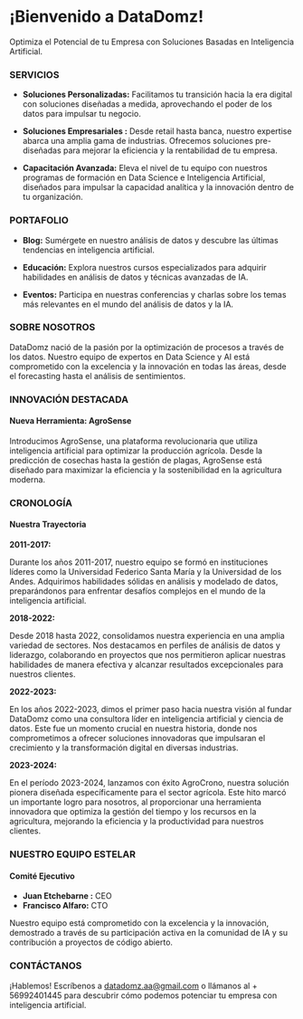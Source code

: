 # ¡Bienvenido a DataDomz!

Optimiza el Potencial de tu Empresa con Soluciones Basadas en Inteligencia Artificial.

### SERVICIOS

- **Soluciones Personalizadas:** Facilitamos tu transición hacia la era digital con soluciones diseñadas a medida, aprovechando el poder de los datos para impulsar tu negocio.

- **Soluciones Empresariales :** Desde retail hasta banca, nuestro expertise abarca una amplia gama de industrias. Ofrecemos soluciones pre-diseñadas para mejorar la eficiencia y la rentabilidad de tu empresa.

- **Capacitación Avanzada:** Eleva el nivel de tu equipo con nuestros programas de formación en Data Science e Inteligencia Artificial, diseñados para impulsar la capacidad analítica y la innovación dentro de tu organización.

### PORTAFOLIO

- **Blog:** Sumérgete en nuestro análisis de datos y descubre las últimas tendencias en inteligencia artificial.

- **Educación:** Explora nuestros cursos especializados para adquirir habilidades en análisis de datos y técnicas avanzadas de IA.

- **Eventos:** Participa en nuestras conferencias y charlas sobre los temas más relevantes en el mundo del análisis de datos y la IA.

### SOBRE NOSOTROS

DataDomz nació de la pasión por la optimización de procesos a través de los datos. Nuestro equipo de expertos en Data Science y AI está comprometido con la excelencia y la innovación en todas las áreas, desde el forecasting hasta el análisis de sentimientos.

### INNOVACIÓN DESTACADA

#### Nueva Herramienta: AgroSense

Introducimos AgroSense, una plataforma revolucionaria que utiliza inteligencia artificial para optimizar la producción agrícola. Desde la predicción de cosechas hasta la gestión de plagas, AgroSense está diseñado para maximizar la eficiencia y la sostenibilidad en la agricultura moderna.

### CRONOLOGÍA

#### Nuestra Trayectoria

**2011-2017:** 

Durante los años 2011-2017, nuestro equipo se formó en instituciones líderes como la Universidad Federico Santa María y
la Universidad de los Andes. Adquirimos habilidades sólidas en análisis y modelado de datos, preparándonos para enfrentar 
desafíos complejos en el mundo de la inteligencia artificial.

**2018-2022:** 

Desde 2018 hasta 2022, consolidamos nuestra experiencia en una amplia variedad de sectores.
Nos destacamos en perfiles de análisis de datos y liderazgo, colaborando en proyectos que nos permitieron aplicar nuestras habilidades 
de manera efectiva y alcanzar resultados excepcionales para nuestros clientes.

**2022-2023:** 

En los años 2022-2023, dimos el primer paso hacia nuestra visión al fundar DataDomz como una consultora líder en inteligencia artificial y ciencia de datos. Este fue un momento crucial en nuestra historia, donde nos comprometimos a ofrecer soluciones innovadoras que impulsaran el crecimiento y la transformación digital en diversas industrias.

**2023-2024:** 

En el período 2023-2024, lanzamos con éxito AgroCrono, nuestra solución pionera diseñada específicamente para el sector agrícola. Este hito marcó un importante logro para nosotros, al proporcionar una herramienta innovadora que optimiza la gestión del tiempo y los recursos en la agricultura, mejorando la eficiencia y la productividad para nuestros clientes.

### NUESTRO EQUIPO ESTELAR

#### Comité Ejecutivo

- **Juan Etchebarne :** CEO
- **Francisco Alfaro:** CTO

Nuestro equipo está comprometido con la excelencia y la innovación, demostrado a través de su participación activa en la comunidad de IA y su contribución a proyectos de código abierto.

### CONTÁCTANOS

¡Hablemos! Escríbenos a datadomz.aa@gmail.com o llámanos al + 56992401445
para descubrir cómo podemos potenciar tu empresa con inteligencia artificial.
